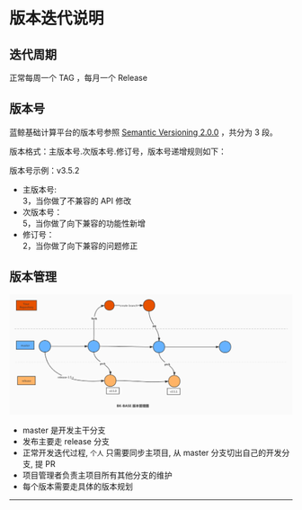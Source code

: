 # 版本迭代说明

## 迭代周期

正常每周一个 TAG ，每月一个 Release

## 版本号

蓝鲸基础计算平台的版本号参照 [Semantic Versioning 2.0.0](https://semver.org/lang/zh-CN/) ，共分为 3 段。

版本格式：主版本号.次版本号.修订号，版本号递增规则如下：

版本号示例：v3.5.2

* 主版本号:  
    3，当你做了不兼容的 API 修改
* 次版本号：  
    5，当你做了向下兼容的功能性新增
* 修订号：  
    2，当你做了向下兼容的问题修正




## 版本管理


![](../resource/img/wiki/bk-base-gitflow.jpg)

- master 是开发主干分支
- 发布主要走 release 分支
- 正常开发迭代过程, `个人` 只需要同步主项目, 从 master 分支切出自己的开发分支, 提 PR
- 项目管理者负责主项目所有其他分支的维护
- 每个版本需要走具体的版本规划


------------------

